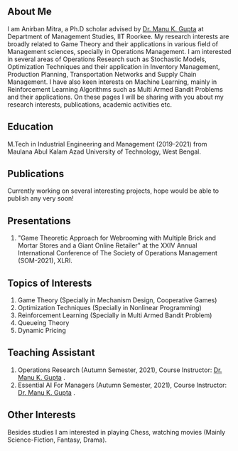 ## About Me
I am Anirban Mitra, a Ph.D scholar advised by <a href = "https://manugupta-ai.com/" target="_blank">Dr. Manu K. Gupta</a> at Department of Management Studies, IIT Roorkee.
My research interests are broadly related to Game Theory and their applications in various field of Management sciences, specially in Operations Management.
I am interested in several areas of Operations Research such as Stochastic Models, Optimization Techniques and their application in Inventory Management, Production Planning, Transportation Networks and Supply Chain Management.
I have also keen interests on Machine Learning, mainly in Reinforcement Learning Algorithms such as Multi Armed Bandit Problems and their applications.
On these pages I will be sharing with you about my research interests, publications, academic activities etc.
## Education
M.Tech in Industrial Engineering and Management (2019-2021) from Maulana Abul Kalam Azad University of Technology, West Bengal.
## Publications
Currently working on several interesting projects, hope would be able to publish any very soon!
## Presentations
1. "Game Theoretic Approach for Webrooming with Multiple Brick and Mortar Stores and a Giant Online Retailer" at the XXIV Annual International Conference of The Society of Operations Management (SOM-2021), XLRI.

## Topics of Interests
1. Game Theory (Specially in Mechanism Design, Cooperative Games)
2. Optimization Techniques (Specially in Nonlinear Programming)
3. Reinforcement Learning (Specially in Multi Armed Bandit Problem)
4. Queueing Theory
5. Dynamic Pricing
## Teaching Assistant
1. Operations Research (Autumn Semester, 2021), Course Instructor: <a href = "https://manugupta-ai.com/" target="_blank">Dr. Manu K. Gupta</a>  .
2. Essential AI For Managers (Autumn Semester, 2021), Course Instructor: <a href = "https://manugupta-ai.com/" target="_blank">Dr. Manu K. Gupta</a>    .

## Other Interests
Besides studies I am interested in playing Chess, watching movies (Mainly Science-Fiction, Fantasy, Drama).
